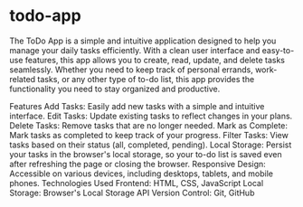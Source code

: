# todo-app
The ToDo App is a simple and intuitive application designed to help you manage your daily tasks efficiently. With a clean user interface and easy-to-use features, this app allows you to create, read, update, and delete tasks seamlessly. Whether you need to keep track of personal errands, work-related tasks, or any other type of to-do list, this app provides the functionality you need to stay organized and productive.

Features
Add Tasks: Easily add new tasks with a simple and intuitive interface.
Edit Tasks: Update existing tasks to reflect changes in your plans.
Delete Tasks: Remove tasks that are no longer needed.
Mark as Complete: Mark tasks as completed to keep track of your progress.
Filter Tasks: View tasks based on their status (all, completed, pending).
Local Storage: Persist your tasks in the browser's local storage, so your to-do list is saved even after refreshing the page or closing the browser.
Responsive Design: Accessible on various devices, including desktops, tablets, and mobile phones.
Technologies Used
Frontend: HTML, CSS, JavaScript
Local Storage: Browser's Local Storage API
Version Control: Git, GitHub
